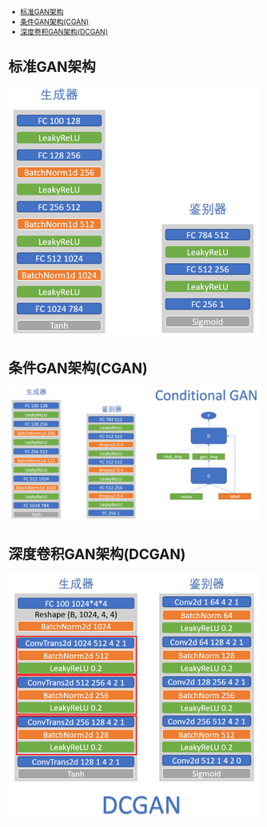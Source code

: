 - [标准GAN架构](#标准gan架构)
- [条件GAN架构(CGAN)](#条件gan架构cgan)
- [深度卷积GAN架构(DCGAN)](#深度卷积gan架构dcgan)

# 标准GAN架构
<img id='gan' src='架构图/GAN.png'>

# 条件GAN架构(CGAN)
<img id='cgan' src='架构图/CGAN.png'>

# 深度卷积GAN架构(DCGAN)
<img id='dcgan' src='架构图/DCGAN架构图.png'>